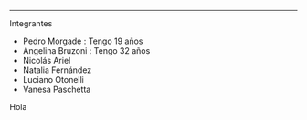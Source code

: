 -----------
Integrantes


- Pedro Morgade : Tengo 19 años
- Angelina Bruzoni : Tengo 32 años
- Nicolás Ariel
- Natalia Fernández
- Luciano Otonelli
- Vanesa Paschetta

Hola